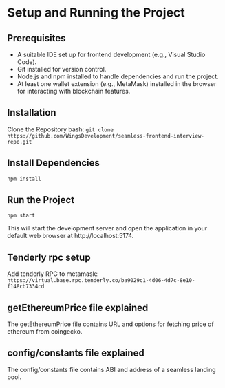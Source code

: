 # Setup and Running the Project

## Prerequisites

- A suitable IDE set up for frontend development (e.g., Visual Studio Code).
- Git installed for version control.
- Node.js and npm installed to handle dependencies and run the project.
- At least one wallet extension (e.g., MetaMask) installed in the browser for interacting with blockchain features.
  <br />

## Installation

Clone the Repository
bash:
`git clone https://github.com/WingsDevelopment/seamless-frontend-interview-repo.git`
<br />

## Install Dependencies

`npm install`
<br />

## Run the Project

`npm start`

This will start the development server and open the application in your default web browser at http://localhost:5174.
<br />

## Tenderly rpc setup

Add tenderly RPC to metamask:
`https://virtual.base.rpc.tenderly.co/ba9029c1-4d06-4d7c-8e10-f148cb7334cd`
<br />

## getEthereumPrice file explained

The getEthereumPrice file contains URL and options for fetching price of ethereum from coingecko.
<br />

## config/constants file explained

The config/constants file contains ABI and address of a seamless landing pool.
